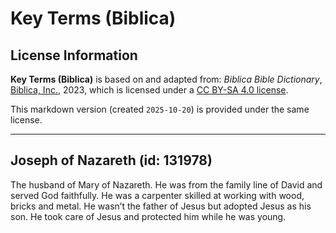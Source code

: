 # Key Terms (Biblica)

## License Information

**Key Terms (Biblica)** is based on and adapted from: _Biblica Bible Dictionary_, [Biblica, Inc.](https://www.biblica.com/), 2023, which is licensed under a [CC BY-SA 4.0 license](https://creativecommons.org/licenses/by-sa/4.0/legalcode.en).

This markdown version (created `2025-10-20`) is provided under the same license.



--------------------------------

## Joseph of Nazareth (id: 131978)

The husband of Mary of Nazareth. He was from the family line of David and served God faithfully. He was a carpenter skilled at working with wood, bricks and metal. He wasn’t the father of Jesus but adopted Jesus as his son. He took care of Jesus and protected him while he was young.


